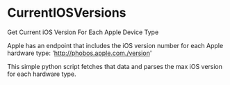 # CurrentIOSVersions
Get Current iOS Version For Each Apple Device Type

Apple has an endpoint that includes the iOS version number for each Apple hardware type: 'http://phobos.apple.com./version'

This simple python script fetches that data and parses the max iOS version for each hardware type.

